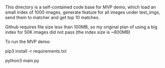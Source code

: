 This directory is a self-contained code base for MVP demo,
which load an small index of 1000 images, generate feature for all images under test_imgs,
send them to matcher and get top 10 matches.

Github requires file size less than 100MB, so my original plan of using a big index 
for 50K images did not pass (the index size is ~800MB)


To run the MVP demo:

pip3 install -r requirements.txt

python3 main.py

